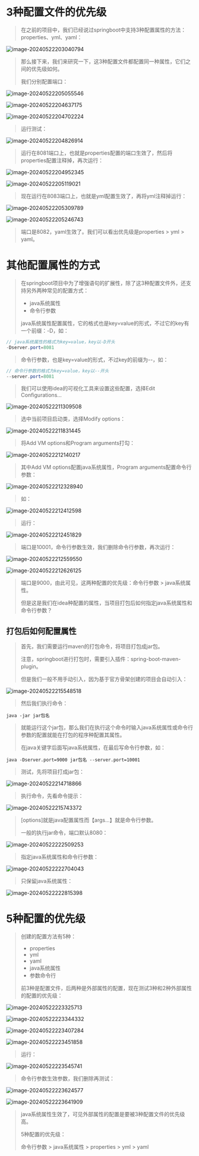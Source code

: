 # 3种配置文件的优先级

> 在之前的项目中，我们已经说过springboot中支持3种配置属性的方法：properties、yml、yaml：

![image-20240522203040794](assets/image-20240522203040794.png)

> 那么接下来，我们来研究一下，这3种配置文件都配置同一种属性，它们之间的优先级如何。
>
> 我们分别配置端口：

![image-20240522205055546](assets/image-20240522205055546.png)

![image-20240522204637175](assets/image-20240522204637175.png)

![image-20240522204702224](assets/image-20240522204702224.png)

> 运行测试：

![image-20240522204826914](assets/image-20240522204826914.png)

> 运行在8081端口上，也就是properties配置的端口生效了，然后将properties配置注释掉，再次运行：

![image-20240522204952345](assets/image-20240522204952345.png)

![image-20240522205119021](assets/image-20240522205119021.png)

> 现在运行在8083端口上，也就是yml配置生效了，再将yml注释掉运行：

![image-20240522205309789](assets/image-20240522205309789.png)

![image-20240522205246743](assets/image-20240522205246743.png)

> 端口是8082，yaml生效了。我们可以看出优先级是properties > yml > yaml。



# 其他配置属性的方式

> 在springboot项目中为了增强语句的扩展性，除了这3种配置文件外，还支持另外两种常见的配置方式：
>
> - java系统属性
> - 命令行参数
>
> java系统属性配置属性，它的格式也是key=value的形式，不过它的key有一个前缀：-D，如：

```java
// java系统属性的格式为key=value，key以-D开头
-Dserver.port=8081
```

> 命令行参数，也是key=value的形式，不过key的前缀为--，如：

```java
// 命令行参数的格式为key=value，key以--开头
--server.port=8081
```

> 我们可以使用idea的可视化工具来设置这些配置，选择Edit Configurations...

![image-20240522211309508](assets/image-20240522211309508.png)

> 选中当前项目启动类，选择Modify options：

![image-20240522211831445](assets/image-20240522211831445.png)

> 将Add VM options和Program arguments打勾：

![image-20240522212140217](assets/image-20240522212140217.png)

> 其中Add VM options配置java系统属性，Program arguments配置命令行参数：

![image-20240522212328940](assets/image-20240522212328940.png)

> 如：

![image-20240522212412598](assets/image-20240522212412598.png)

> 运行：

![image-20240522212451829](assets/image-20240522212451829.png)

> 端口是10001，命令行参数生效，我们删除命令行参数，再次运行：

![image-20240522212559550](assets/image-20240522212559550.png)

![image-20240522212626125](assets/image-20240522212626125.png)

> 端口是9000，由此可见，这两种配置的优先级：命令行参数 > java系统属性。
>
> 但是这是我们在idea种配置的属性，当项目打包后如何指定java系统属性和命令行参数？



## 打包后如何配置属性

> 首先，我们需要运行maven的打包命令，将项目打包成jar包。
>
> 注意，springboot进行打包时，需要引入插件：spring-boot-maven-plugin。
>
> 但是我们一般不用手动引入，因为基于官方骨架创建的项目会自动引入：

![image-20240522215548518](assets/image-20240522215548518.png)

> 然后我们执行命令：

```shell
java -jar jar包名
```

> 就能运行这个jar包，那么我们在执行这个命令时输入java系统属性或命令行参数的配置就能在打包的程序种配置其属性。
>
> 在java关键字后面写java系统属性，在最后写命令行参数，如：

```shell
java -Dserver.port=9000 jar包名 --server.port=10001
```

> 测试，先将项目打成jar包：

![image-20240522214718866](assets/image-20240522214718866.png)

> 执行命令，先看命令提示：

![image-20240522215743372](assets/image-20240522215743372.png)

> [options]就是java配置属性而【args...】就是命令行参数。
>
> 一般的执行jar命令，端口默认8080：

![image-20240522222509253](assets/image-20240522222509253.png)

> 指定java系统属性和命令行参数：

![image-20240522222704043](assets/image-20240522222704043.png)

> 只保留java系统属性：

![image-20240522222815398](assets/image-20240522222815398.png)



# 5种配置的优先级

> 创建的配置方法有5种：
>
> - properties
> - yml
> - yaml
> - java系统属性
> - 参数命令行
>
> 前3种是配置文件，后两种是外部属性的配置，现在测试3种和2种外部属性的配置的优先级：

![image-20240522223325713](assets/image-20240522223325713.png)

![image-20240522223344332](assets/image-20240522223344332.png)

![image-20240522223407284](assets/image-20240522223407284.png)

![image-20240522223451858](assets/image-20240522223451858.png)

> 运行：

![image-20240522223545741](assets/image-20240522223545741.png)

> 命令行参数生效参数，我们删除再测试：

![image-20240522223624577](assets/image-20240522223624577.png)

![image-20240522223641909](assets/image-20240522223641909.png)

> java系统属性生效了，可见外部属性的配置是要被3种配置文件的优先级高。
>
> 5种配置的优先级：
>
> 命令行参数 > java系统属性 > properties > yml > yaml
